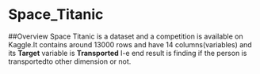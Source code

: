 # Space_Titanic
##Overview
  Space Titanic is a dataset and a competition is available on Kaggle.It contains around 13000 rows and have 14 columns(variables) and its **Target** variable is **Transported** I-e end result is finding if the person is transportedto other dimension or not.
